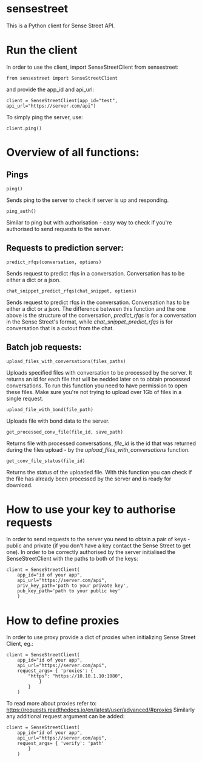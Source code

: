 # sensestreet
This is a Python client for Sense Street API.

# Run the client
In order to use the client, import SenseStreetClient from sensestreet:
```
from sensestreet import SenseStreetClient
```
and provide the app_id and api_url:
```
client = SenseStreetClient(app_id="test", api_url="https://server.com/api")
```
To simply ping the server, use:
```
client.ping()
```

# Overview of all functions:

## Pings
```
ping()
```
Sends ping to the server to check if server is up and responding.

```
ping_auth()
```
Similar to ping but with authorisation - easy way to check if you're authorised to send requests to the server.

## Requests to prediction server:

```
predict_rfqs(conversation, options)
```
Sends request to predict rfqs in a conversation. Conversation has to be either a dict or a json.

```
chat_snippet_predict_rfqs(chat_snippet, options)
```
Sends request to predict rfqs in the conversation. Conversation has to be either a dict or a json. The difference between this function and the one above is the structure of the conversation, <em>predict_rfqs</em> is for a conversation in the Sense Street's format, while <em>chat_snippet_predict_rfqs</em> is for conversation that is a cutout from the chat.

## Batch job requests:
```
upload_files_with_conversations(files_paths)
```
Uploads specified files with conversation to be processed by the server. It returns an id for each file that will be nedded later on to obtain processed conversations. To run this function you need to have permission to open these files. Make sure you're not trying to upload over 1Gb of files in a single request.

```
upload_file_with_bond(file_path)
```
Uploads file with bond data to the server.

```
get_processed_conv_file(file_id, save_path)
```
Returns file with processed conversations, <em>file_id</em> is the id that was returned during the files upload - by the <em>upload_files_with_conversations</em> function.

```
get_conv_file_status(file_id)
```
Returns the status of the uploaded file. With this function you can check if the file has already been processed by the server and is ready for download.

# How to use your key to authorise requests
In order to send requests to the server you need to obtain a pair of keys - public and private (if you don't have a key contact the Sense Street to get one). In order to be correctly authorised by the server initialised the SenseStreetClient with the paths to both of the keys:

```
client = SenseStreetClient(
    app_id="id of your app",
    api_url="https://server.com/api",
    priv_key_path='path to your private key',
    pub_key_path='path to your public key'
    )
```

# How to define proxies
In order to use proxy provide a dict of proxies when initializing Sense Street Client, eg.:
```
client = SenseStreetClient(
    app_id="id of your app",
    api_url="https://server.com/api",
    request_args= { 'proxies': {
        "https": "https://10.10.1.10:1080",
            }
        }
    )
```

To read more about proxies refer to: https://requests.readthedocs.io/en/latest/user/advanced/#proxies
Similarly any additional request argument can be added:

```
client = SenseStreetClient(
    app_id="id of your app",
    api_url="https://server.com/api",
    request_args= { 'verify': 'path'
        }
    )
```